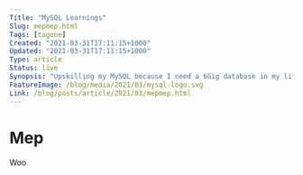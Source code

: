 ```yaml
---
Title: "MySQL Learnings"
Slug: mepmep.html
Tags: [tagone]
Created: "2021-03-31T17:11:15+1000"
Updated: "2021-03-31T17:11:15+1000"
Type: article
Status: live
Synopsis: "Upskilling my MySQL because I need a 6Gig database in my life created in Golang"
FeatureImage: /blog/media/2021/03/mysql-logo.svg
Link: /blog/posts/article/2021/03/mepmep.html
---
```


# Mep

Woo